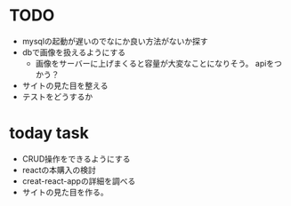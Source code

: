 # TODO
- mysqlの起動が遅いのでなにか良い方法がないか探す
- dbで画像を扱えるようにする
  - 画像をサーバーに上げまくると容量が大変なことになりそう。
    apiをつかう？
- サイトの見た目を整える
- テストをどうするか


# today task
- CRUD操作をできるようにする
- reactの本購入の検討
- creat-react-appの詳細を調べる
- サイトの見た目を作る。


